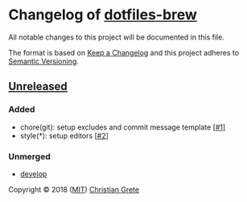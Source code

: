 # Changelog of [dotfiles-brew][github-url]

All notable changes to this project will be documented in this file.

The format is based on [Keep a Changelog][keep-a-changelog-url] and this project adheres to [Semantic Versioning][semver-url].

## [Unreleased]

### Added

- chore(git): setup excludes and commit message template [[#1](https://github.com/ChristianGrete/dotfiles-brew/pull/1)]
- style(*): setup editors [[#2](https://github.com/ChristianGrete/dotfiles-brew/pull/2)]

### Unmerged

- [develop]

[Unreleased]: https://github.com/ChristianGrete/dotfiles-brew/compare/1e817dc2a9c514dd297147943dba752dce6a1fa2...develop
[develop]: https://github.com/ChristianGrete/dotfiles-brew/compare/master...develop

Copyright © 2018 ([MIT](LICENSE.md)) [Christian Grete](https://christiangrete.com)

[github-url]: https://github.com/ChristianGrete/dotfiles-brew
[keep-a-changelog-url]: http://keepachangelog.com/en/1.0.0/
[semver-url]: http://semver.org/spec/v2.0.0.html